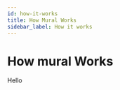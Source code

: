 ```yaml
---
id: how-it-works
title: How Mural Works
sidebar_label: How it works
---
```


# How mural Works

Hello

